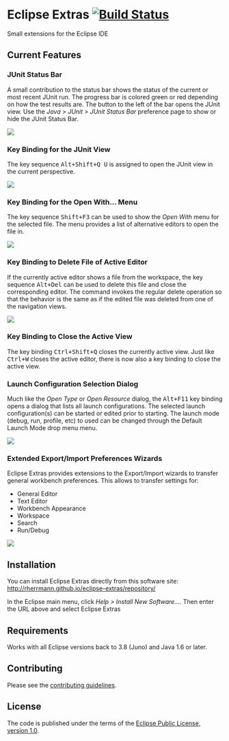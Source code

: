 # Eclipse Extras [![Build Status](https://travis-ci.org/rherrmann/eclipse-extras.png)](https://travis-ci.org/rherrmann/eclipse-extras)

Small extensions for the Eclipse IDE

## Current Features

### JUnit Status Bar
A small contribution to the status bar shows the status of the current or most recent JUnit run. The progress bar is colored green or red depending on how the test results are. The button to the left of the bar opens the JUnit view. Use the _Java &gt; JUnit &gt; JUnit Status Bar_ preference page to show or hide the JUnit Status Bar.

![](https://raw.githubusercontent.com/rherrmann/eclipse-extras/master/readme-images/junit-status-bar.png)

### Key Binding for the JUnit View
The key sequence <kbd>Alt+Shift+Q U</kbd> is assigned to open the JUnit view in the current perspective.

![](https://raw.githubusercontent.com/rherrmann/eclipse-extras/master/readme-images/show-junit-view.png)

### Key Binding for the Open With... Menu
The key sequence <kbd>Shift+F3</kbd> can be used to show the _Open With_ menu for the selected file. The menu provides a list of alternative editors to open the file in.

![](https://raw.githubusercontent.com/rherrmann/eclipse-extras/master/readme-images/open-with-menu.png)

### Key Binding to Delete File of Active Editor
If the currently active editor shows a file from the workspace, the key sequence <kbd>Alt+Del</kbd> can be used to delete this file and close the corresponding editor. The command invokes the regular delete operation so that the behavior is the same as if the edited file was deleted from one of the navigation views.

![](https://raw.githubusercontent.com/rherrmann/eclipse-extras/master/readme-images/delete-editor-resource.png)

### Key Binding to Close the Active View
The key binding <kbd>Ctrl+Shift+Q</kbd> closes the currently active view. Just like <kbd>Ctrl+W</kbd> closes the active editor, there is now also a key binding to close the active view. 

### Launch Configuration Selection Dialog
Much like the _Open Type_ or _Open Resource_ dialog, the <kbd>Alt+F11</kbd> key binding opens a dialog that lists all launch configurations. The selected launch configuration(s) can be started or edited prior to starting. The launch mode (debug, run, profile, etc) to used can be changed through the Default Launch Mode drop menu menu.

![](https://raw.githubusercontent.com/rherrmann/eclipse-extras/master/readme-images/launch-config-dialog.png)

### Extended Export/Import Preferences Wizards
Eclipse Extras provides extensions to the Export/Import wizards to transfer general workbench preferences. This allows to transfer settings for:
* General Editor
* Text Editor
* Workbench Appearance
* Workspace
* Search
* Run/Debug

![](https://raw.githubusercontent.com/rherrmann/eclipse-extras/master/readme-images/export-preferences-wizard.png)


## Installation
You can install Eclipse Extras directly from this software site: http://rherrmann.github.io/eclipse-extras/repository/

In the Eclipse main menu, click _Help > Install New Software…_. Then enter the URL above and select Eclipse Extras

## Requirements
Works with all Eclipse versions back to 3.8 (Juno) and Java 1.6 or later.

## Contributing
Please see the [contributing guidelines](CONTRIBUTING.md).

## License
The code is published under the terms of the [Eclipse Public License, version 1.0](https://www.eclipse.org/legal/epl-v10.html).
